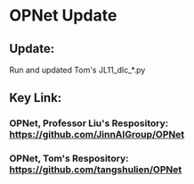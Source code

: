 # OPNet Update


## Update: 

Run and updated Tom's JL11_dlc_*.py


## Key Link:

### OPNet, Professor Liu's Respository: https://github.com/JinnAIGroup/OPNet

### OPNet, Tom's Respository: https://github.com/tangshulien/OPNet


